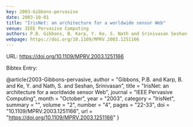 ```yaml
---
key: 2003-Gibbons-pervasive
date: 2003-10-01
title: "IrisNet: an architecture for a worldwide sensor Web"
venue: IEEE Pervasive Computing
authors: P.B. Gibbons, B. Karp, Y. Ke, S. Nath and Srinivasan Seshan
webpage: https://doi.org/10.1109/MPRV.2003.1251166
---
```


URL: https://doi.org/10.1109/MPRV.2003.1251166

Bibtex Entry:

@article{2003-Gibbons-pervasive,
    author = "Gibbons, P.B. and Karp, B. and Ke, Y. and Nath, S. and Seshan, Srinivasan",
    title = "IrisNet: an architecture for a worldwide sensor Web",
    journal = "IEEE Pervasive Computing",
    month = "October",
    year = "2003",
    category = "IrisNet",
    summary = "",
    volume = "2",
    number = "4",
    pages = "22-33",
    doi = "10.1109/MPRV.2003.1251166",
    url = "https://doi.org/10.1109/MPRV.2003.1251166"
}

